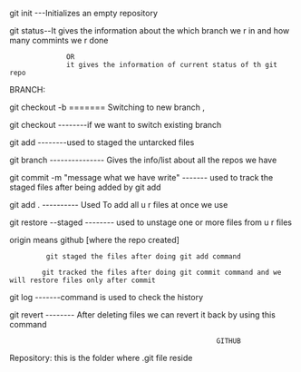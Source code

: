 git init
---Initializes an empty repository

git status--It gives the information about the which  branch we r in and how many commints we r done

                  OR
                  it gives the information of current status of th git repo

BRANCH:

git checkout -b <branchName> ======= Switching to new branch ,

git checkout <branchName> --------if we want to switch existing branch                           

git add <nameOfFile>--------used to staged the untarcked files

git branch --------------- Gives the info/list about all the repos we have 

git commit -m "message what we have write" -------  used to track the staged files after being added by git add 

git add .   ---------- Used To add all u r files at once we use 
   
git restore --staged <fileName> -------- used to unstage one or more files from u r files 

origin means github [where the repo created]
  
             git staged the files after doing git add command

            git tracked the files after doing git commit command and we will restore files only after commit

  git log -------command is used to check the history

  git revert <id of commit> -------- After deleting files we can revert it back by using  this command



                                                       GITHUB


  Repository: this is the folder where .git file reside                                                     




